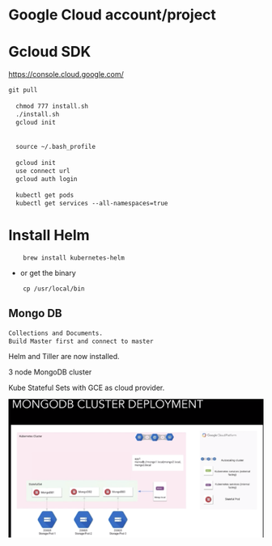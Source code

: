 
 # Google Cloud account/project
 # Gcloud SDK


https://console.cloud.google.com/

```
git pull
 
  chmod 777 install.sh 
  ./install.sh 
  gcloud init
 

  source ~/.bash_profile
  
  gcloud init
  use connect url
  gcloud auth login

  kubectl get pods
  kubectl get services --all-namespaces=true
```

# Install Helm

```
    brew install kubernetes-helm
```
  * or get the binary
  ```
      cp /usr/local/bin
```

## Mongo DB

    Collections and Documents. 
    Build Master first and connect to master

Helm and Tiller are now installed. 

3 node MongoDB cluster

Kube Stateful Sets with GCE as cloud provider. 

![Image](Screen&#32;Shot&#32;2019-05-01&#32;at&#32;6.33.57&#32;PM.png)